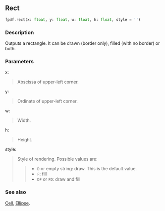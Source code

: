 ## Rect ##

```python
fpdf.rect(x: float, y: float, w: float, h: float, style = '')
```

### Description ###

Outputs a rectangle. It can be drawn (border only), filled (with no border) or 
both.

### Parameters ###

x:
> Abscissa of upper-left corner.

y:
> Ordinate of upper-left corner.

w:
> Width.

h:
> Height.

style:
> Style of rendering. Possible values are:
>>  * `D` or empty string: draw. This is the default value.
>>  * `F`: fill
>>  * `DF` or `FD`: draw and fill

### See also ###

[Cell](Cell.md), [Ellipse](Ellipse.md).

